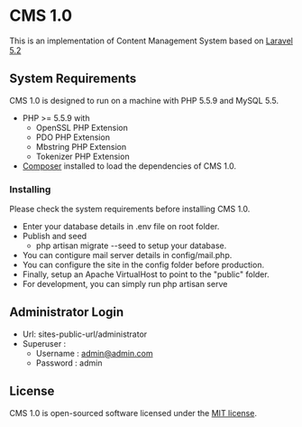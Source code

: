 # CMS 1.0

This is an implementation of Content Management System based on [Laravel 5.2](http://laravel.com/) 

## System Requirements
CMS 1.0 is designed to run on a machine with PHP 5.5.9 and MySQL 5.5.

* PHP >= 5.5.9 with
    * OpenSSL PHP Extension
    * PDO PHP Extension
    * Mbstring PHP Extension
    * Tokenizer PHP Extension
* [Composer](https://getcomposer.org/) installed to load the dependencies of CMS 1.0.

### Installing

Please check the system requirements before installing CMS 1.0.

* Enter your database details in .env file on root folder.
* Publish and seed
    * php artisan migrate --seed to setup your database.
* You can contigure mail server details in config/mail.php.
* You can configure the site in the config folder before production.
* Finally, setup an Apache VirtualHost to point to the "public" folder.
* For development, you can simply run php artisan serve

## Administrator Login

* Url: sites-public-url/administrator
* Superuser : 
    *  Username : admin@admin.com
    *  Password : admin

## License

CMS 1.0 is open-sourced software licensed under the [MIT license](http://opensource.org/licenses/MIT).
